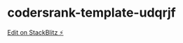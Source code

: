 # codersrank-template-udqrjf

[Edit on StackBlitz ⚡️](https://stackblitz.com/edit/codersrank-template-udqrjf)